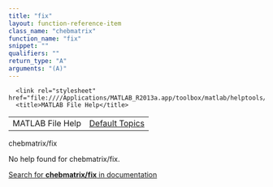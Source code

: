 ```yaml
---
title: "fix"
layout: function-reference-item
class_name: "chebmatrix"
function_name: "fix"
snippet: ""
qualifiers: ""
return_type: "A"
arguments: "(A)"
---
```


<html>
   <head>
      <meta http-equiv="Content-Type" content="text/html; charset=utf-8">
   
      <link rel="stylesheet" href="file:////Applications/MATLAB_R2013a.app/toolbox/matlab/helptools/private/helpwin.css">
      <title>MATLAB File Help</title>
   </head>
   <body>
      <!--Single-page help-->
      <table border="0" cellspacing="0" width="100%">
         <tr class="subheader">
            <td class="headertitle">MATLAB File Help</td>
            <td class="subheader-right"><a href="matlab:helpwin">Default Topics</a></td>
         </tr>
      </table>
      <div class="title">chebmatrix/fix</div>
      <!--No help found-->
      <p>No help found for <span class="helptopic">chebmatrix/fix</span>.
      </p>
      <p><a href="matlab:docsearch('chebmatrix/fix')">
            Search for <b>chebmatrix/fix</b> in documentation
            </a></p>
   </body>
</html>
